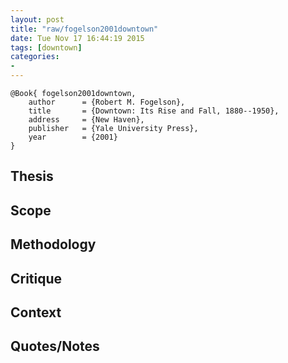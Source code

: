 ```yaml
---
layout: post
title: "raw/fogelson2001downtown"
date: Tue Nov 17 16:44:19 2015
tags: [downtown]
categories: 
- 
---
```


~~~~~{.bib}
@Book{ fogelson2001downtown,
	author      = {Robert M. Fogelson},
	title       = {Downtown: Its Rise and Fall, 1880--1950},
	address     = {New Haven},
	publisher   = {Yale University Press},
	year        = {2001}
}
~~~~~

## Thesis


## Scope


## Methodology


## Critique


## Context


## Quotes/Notes

